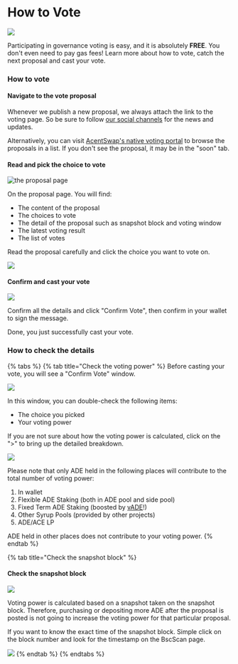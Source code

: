 # How to Vote

![](../../../.gitbook/assets/how-to-voting-header.png)

Participating in governance voting is easy, and it is absolutely **FREE**. You don't even need to pay gas fees! Learn more about how to vote, catch the next proposal and cast your vote.

### How to vote

#### Navigate to the vote proposal

Whenever we publish a new proposal, we always attach the link to the voting page. So be sure to follow [our social channels](../../../contact-us/telegram.md) for the news and updates.

Alternatively, you can visit [AcentSwap's native voting portal](https://voting.pancakeswap.finance/?\_gl=1\*pc8o0h\*\_ga\*MTUzNDEzNDQxMy4xNjAwNzkzNDM4\*\_ga\_334KNG3DMQ\*MTYwNDMwMTk4Ni42MC4xLjE2MDQzMDM3MDIuMA..#/) to browse the proposals in a list. If you don't see the proposal, it may be in the "soon" tab.

#### Read and pick the choice to vote

![the proposal page](../../../.gitbook/assets/how-to-vote-1.png)

On the proposal page. You will find:

* The content of the proposal
* The choices to vote
* The detail of the proposal such as snapshot block and voting window
* The latest voting result
* The list of votes

Read the proposal carefully and click the choice you want to vote on.

![](../../../.gitbook/assets/how-to-vote-2.png)

#### Confirm and cast your vote

![](../../../.gitbook/assets/how-to-vote-6.png)

Confirm all the details and click "Confirm Vote", then confirm in your wallet to sign the message.&#x20;

Done, you just successfully cast your vote.

### How to check the details

{% tabs %}
{% tab title="Check the voting power" %}
Before casting your vote, you will see a "Confirm Vote" window.

![](../../../.gitbook/assets/how-to-vote-4.png)

In this window, you can double-check the following items:

* The choice you picked
* Your voting power

If you are not sure about how the voting power is calculated, click on the ">" to bring up the detailed breakdown.

![](<../../../.gitbook/assets/how-to-vote-5 (2).png>)

Please note that only ADE held in the following places will contribute to the total number of voting power:

1. In wallet
2. Flexible ADE Staking (both in ADE pool and side pool)
3. Fixed Term ADE Staking (boosted by [vADE](../vcake.md)!)
4. Other Syrup Pools (provided by other projects)
5. ADE/ACE LP&#x20;

ADE held in other places does not contribute to your voting power.
{% endtab %}

{% tab title="Check the snapshot block" %}
#### Check the snapshot block

![](../../../.gitbook/assets/how-to-vote-3.png)

Voting power is calculated based on a snapshot taken on the snapshot block. Therefore, purchasing or depositing more ADE after the proposal is posted is not going to increase the voting power for that particular proposal.

If you want to know the exact time of the snapshot block. Simple click on the block number and look for the timestamp on the BscScan page.

![](../../../.gitbook/assets/how-to-vote-7.png)
{% endtab %}
{% endtabs %}
